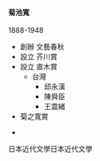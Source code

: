 #### 菊池寬

1888-1948

* 創辦 文藝春秋
* 設立 芥川賞
* 設立 直木賞
  * 台灣 
    * 邱永漢
    * 陳舜臣
    * 王震緒
* 菊之寬賞

-

日本近代文學日本近代文學

